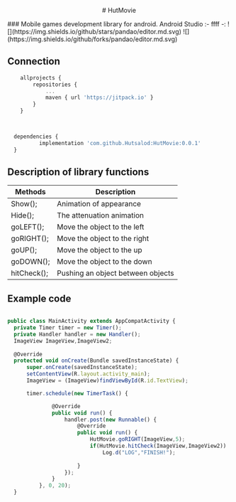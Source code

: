 <p align="center"> # HutMovie </p>
### Mobile games development library for android. Android Studio
:- ffff -:
![](https://img.shields.io/github/stars/pandao/editor.md.svg) ![](https://img.shields.io/github/forks/pandao/editor.md.svg)

## Connection
```javascript
	allprojects {
		repositories {
			...
			maven { url 'https://jitpack.io' }
		}
	}
  
```  
  ```javascript
  
  	dependencies {
	        implementation 'com.github.Hutsalod:HutMovie:0.0.1'
	}
```  

## Description of library functions

Methods  | Description
------------- | -------------
Show();  | Animation of appearance
Hide();  | The attenuation animation
goLEFT();  | Move the object to the left
goRIGHT();  | Move the object to the right
goUP();  | Move the object to the up
goDOWN();  | Move the object to the down
hitCheck();  | Pushing an object between objects


## Example code

  ```javascript
  
public class MainActivity extends AppCompatActivity {
    private Timer timer = new Timer();
    private Handler handler = new Handler();
    ImageView ImageView,ImageView2;
    
    @Override
    protected void onCreate(Bundle savedInstanceState) {
        super.onCreate(savedInstanceState);
        setContentView(R.layout.activity_main);
        ImageView = (ImageView)findViewById(R.id.TextView);

        timer.schedule(new TimerTask() {

                @Override
                public void run() {
                    handler.post(new Runnable() {
                        @Override
                        public void run() {
                            HutMovie.goRIGHT(ImageView,5);
                            if(HutMovie.hitCheck(ImageView,ImageView2))
                                Log.d("LOG","FINISH!");
                                
                        }
                    });
                }
            }, 0, 20);
    }
```  
